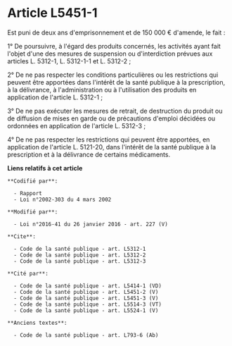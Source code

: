 # Article L5451-1

Est puni de deux ans d'emprisonnement et de 150 000 € d'amende, le fait : 

1° De poursuivre, à l'égard des produits concernés, les activités ayant fait l'objet d'une des mesures de suspension ou
d'interdiction prévues aux articles L. 5312-1, L. 5312-1-1 et L. 5312-2 ; 

2° De ne pas respecter les conditions particulières ou les restrictions qui peuvent être apportées dans l'intérêt de la santé
publique à la prescription, à la délivrance, à l'administration ou à l'utilisation des produits en application de l'article
L. 5312-1 ; 

3° De ne pas exécuter les mesures de retrait, de destruction du produit ou de diffusion de mises en garde ou de précautions
d'emploi décidées ou ordonnées en application de l'article L. 5312-3 ;

4° De ne pas respecter les restrictions qui peuvent être apportées, en application de l'article L. 5121-20, dans l'intérêt de
la santé publique à la prescription et à la délivrance de certains médicaments.

**Liens relatifs à cet article**

	**Codifié par**:

	  - Rapport
	  - Loi n°2002-303 du 4 mars 2002

	**Modifié par**:

	  - Loi n°2016-41 du 26 janvier 2016 - art. 227 (V)

	**Cite**:

	  - Code de la santé publique - art. L5312-1
	  - Code de la santé publique - art. L5312-2
	  - Code de la santé publique - art. L5312-3

	**Cité par**:

	  - Code de la santé publique - art. L5414-1 (VD)
	  - Code de la santé publique - art. L5451-2 (V)
	  - Code de la santé publique - art. L5451-3 (V)
	  - Code de la santé publique - art. L5514-3 (VT)
	  - Code de la santé publique - art. L5524-1 (V)

	**Anciens textes**:

	  - Code de la santé publique - art. L793-6 (Ab)
